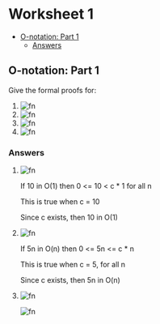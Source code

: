 # Worksheet 1 <!-- omit in toc -->

- [O-notation: Part 1](#o-notation-part-1)
  - [Answers](#answers)

## O-notation: Part 1

Give the formal proofs for:

1. ![fn](<https://latex.codecogs.com/svg.latex?\inline 10\in O(1)}>)
2. ![fn](<https://latex.codecogs.com/svg.latex?\inline 5n\in O(n)}>)
3. ![fn](<https://latex.codecogs.com/svg.latex?\inline n^2+10n\in O(\frac{1}{10}n^3)>)
4. ![fn](<https://latex.codecogs.com/svg.latex?\inline \sum_{i=1}^{n}i\in O(4n^2)>)

### Answers

1. ![fn](<https://latex.codecogs.com/svg.latex?\inline 10\in O(1)>)

   If 10 in O(1) then 0 <= 10 < c \* 1 for all n

   This is true when c = 10

   Since c exists, then 10 in O(1)

2. ![fn](<https://latex.codecogs.com/svg.latex?\inline 5n\in O(n)}>)

   If 5n in O(n) then 0 <= 5n <= c \* n

   This is true when c = 5, for all n

   Since c exists, then 5n in O(n)

3. ![fn](<https://latex.codecogs.com/svg.latex?\inline n^2+10n\in O(\frac{1}{10}n^3) >)

   ![fn](<https://latex.codecogs.com/svg.latex?\inline \text{If } f(n)=n^2+10n\in O(\frac{1}{10} n^3)\text{ then } 0\leq f(n)\leq \frac{c}{10} n^3>)
